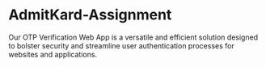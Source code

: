 # AdmitKard-Assignment
Our OTP Verification Web App is a versatile and efficient solution designed to bolster security and streamline user authentication processes for websites and applications.
